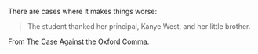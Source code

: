 There are cases where it makes things worse:

> The student thanked her principal, Kanye West, and her little brother.

From [The Case Against the Oxford Comma](https://medium.com/swlh/the-case-against-the-oxford-comma-db92ebac77b8).
